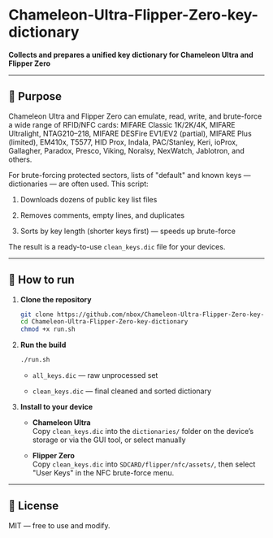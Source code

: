 # Chameleon-Ultra-Flipper-Zero-key-dictionary


**Collects and prepares a unified key dictionary for Chameleon Ultra and Flipper Zero**

---

## 📌 Purpose

Chameleon Ultra and Flipper Zero can emulate, read, write, and brute-force a wide range of RFID/NFC cards: MIFARE Classic 1K/2K/4K, MIFARE Ultralight, NTAG210–218, MIFARE DESFire EV1/EV2 (partial), MIFARE Plus (limited), EM410x, T5577, HID Prox, Indala, PAC/Stanley, Keri, ioProx, Gallagher, Paradox, Presco, Viking, Noralsy, NexWatch, Jablotron, and others.

For brute-forcing protected sectors, lists of "default" and known keys — dictionaries — are often used. This script:

1. Downloads dozens of public key list files
    
2. Removes comments, empty lines, and duplicates
    
3. Sorts by key length (shorter keys first) — speeds up brute-force
    

The result is a ready-to-use `clean_keys.dic` file for your devices.

---

## 🚀 How to run

1. **Clone the repository**
    
    ```bash
    git clone https://github.com/nbox/Chameleon-Ultra-Flipper-Zero-key-dictionary.git
    cd Chameleon-Ultra-Flipper-Zero-key-dictionary
    chmod +x run.sh
    ```
    
2. **Run the build**
    
    ```bash
    ./run.sh
    ```
    
    - `all_keys.dic` — raw unprocessed set
        
    - `clean_keys.dic` — final cleaned and sorted dictionary
        
3. **Install to your device**
    
    - **Chameleon Ultra**  
        Copy `clean_keys.dic` into the `dictionaries/` folder on the device’s storage or via the GUI tool, or select manually
        
    - **Flipper Zero**  
        Copy `clean_keys.dic` into `SDCARD/flipper/nfc/assets/`, then select "User Keys" in the NFC brute-force menu.
        

---

## 📄 License

MIT — free to use and modify.
